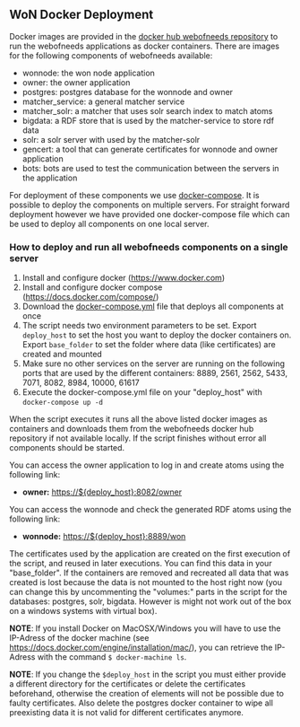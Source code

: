 ## WoN Docker Deployment

Docker images are provided in the [docker hub webofneeds repository](https://hub.docker.com/r/webofneeds/) to run
the webofneeds applications as docker containers. There are images for the following components of webofneeds available:

- wonnode: the won node application
- owner: the owner application
- postgres: postgres database for the wonnode and owner
- matcher_service: a general matcher service
- matcher_solr: a matcher that uses solr search index to match atoms
- bigdata: a RDF store that is used by the matcher-service to store rdf data
- solr: a solr server with used by the matcher-solr
- gencert: a tool that can generate certificates for wonnode and owner application
- bots: bots are used to test the communication between the servers in the application

For deployment of these components we use [docker-compose](https://docs.docker.com/compose/). It is possible to deploy
the components on multiple servers. For straight forward deployment however we have provided one docker-compose file
which can be used to deploy all components on one local server.

### How to deploy and run all webofneeds components on a single server

1. Install and configure docker (https://www.docker.com)
2. Install and configure docker compose (https://docs.docker.com/compose/)
3. Download the [docker-compose.yml](deploy/local_image/docker-compose.yml) file that deploys all components at once
4. The script needs two environment parameters to be set. Export `deploy_host` to set the host you want to deploy the
   docker containers on. Export `base_folder` to set the folder where data (like certificates) are created and mounted
5. Make sure no other services on the server are running on the following ports that are used by the different
   containers: 8889, 2561, 2562, 5433, 7071, 8082, 8984, 10000, 61617
6. Execute the docker-compose.yml file on your "deploy_host" with `docker-compose up -d`

When the script executes it runs all the above listed docker images as containers and downloads them from the
webofneeds docker hub repository if not available locally. If the script finishes without error all components
should be started.

You can access the owner application to log in and create atoms using the following link:

- **owner:** [https://\${deploy_host}:8082/owner](https://${deploy_host}:8082/owner)

You can access the wonnode and check the generated RDF atoms using the following link:

- **wonnode:** [https://\${deploy_host}:8889/won](https://${deploy_host}:8889/won)

The certificates used by the application are created on the first execution of the script, and reused in later
executions. You can find this data in your "base_folder". If the containers are removed and recreated all data that
was created is lost because the data is not mounted to the host right now (you can change this by uncommenting the
"volumes:" parts in the script for the databases: postgres, solr, bigdata. However is might not work out of the box
on a windows systems with virtual box).

**NOTE**: If you install Docker on MacOSX/Windows you will have to use the IP-Adress of the docker machine (see
https://docs.docker.com/engine/installation/mac/), you can retrieve the IP-Adress with the command `$ docker-machine ls`.

**NOTE**: If you change the `$deploy_host` in the script you must either provide a different directory for the
certificates or delete the certificates beforehand, otherwise the creation of elements will not be possible due to
faulty certificates. Also delete the postgres docker container to wipe all preexisting data it is not valid for
different certificates anymore.
